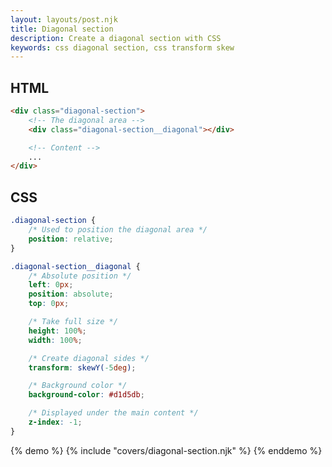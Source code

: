 ```yaml
---
layout: layouts/post.njk
title: Diagonal section
description: Create a diagonal section with CSS
keywords: css diagonal section, css transform skew
---
```


## HTML

```html
<div class="diagonal-section">
    <!-- The diagonal area -->
    <div class="diagonal-section__diagonal"></div>

    <!-- Content -->
    ...
</div>
```

## CSS

```css
.diagonal-section {
    /* Used to position the diagonal area */
    position: relative;
}

.diagonal-section__diagonal {
    /* Absolute position */
    left: 0px;
    position: absolute;
    top: 0px;

    /* Take full size */
    height: 100%;
    width: 100%;

    /* Create diagonal sides */
    transform: skewY(-5deg);

    /* Background color */
    background-color: #d1d5db;

    /* Displayed under the main content */
    z-index: -1;
}
```

{% demo %}
{% include "covers/diagonal-section.njk" %}
{% enddemo %}
